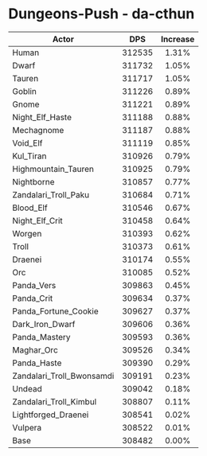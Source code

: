 # Dungeons-Push - da-cthun
| Actor | DPS | Increase |
|---|:---:|:---:|
|Human|312535|1.31%|
|Dwarf|311732|1.05%|
|Tauren|311717|1.05%|
|Goblin|311226|0.89%|
|Gnome|311221|0.89%|
|Night_Elf_Haste|311188|0.88%|
|Mechagnome|311187|0.88%|
|Void_Elf|311119|0.85%|
|Kul_Tiran|310926|0.79%|
|Highmountain_Tauren|310925|0.79%|
|Nightborne|310857|0.77%|
|Zandalari_Troll_Paku|310684|0.71%|
|Blood_Elf|310546|0.67%|
|Night_Elf_Crit|310458|0.64%|
|Worgen|310393|0.62%|
|Troll|310373|0.61%|
|Draenei|310174|0.55%|
|Orc|310085|0.52%|
|Panda_Vers|309863|0.45%|
|Panda_Crit|309634|0.37%|
|Panda_Fortune_Cookie|309627|0.37%|
|Dark_Iron_Dwarf|309606|0.36%|
|Panda_Mastery|309593|0.36%|
|Maghar_Orc|309526|0.34%|
|Panda_Haste|309390|0.29%|
|Zandalari_Troll_Bwonsamdi|309191|0.23%|
|Undead|309042|0.18%|
|Zandalari_Troll_Kimbul|308807|0.11%|
|Lightforged_Draenei|308541|0.02%|
|Vulpera|308522|0.01%|
|Base|308482|0.00%|
